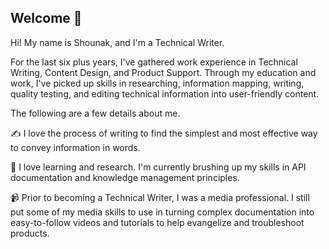 ## Welcome 👋
Hi! My name is Shounak, and I'm a Technical Writer. 

For the last six plus years, I've gathered work experience in Technical Writing, Content Design, and Product Support. Through my education and work, I've picked up skills in researching, information mapping, writing, quality testing, and editing technical information into user-friendly content.

The following are a few details about me.

✍ I love the process of writing to find the simplest and most effective way to convey information in words.

🌱 I love learning and research. I'm currently brushing up my skills in API documentation and knowledge management principles.

📹 Prior to becoming a Technical Writer, I was a media professional. I still put some of my media skills to use in turning complex documentation into easy-to-follow videos and tutorials to help evangelize and troubleshoot products.
